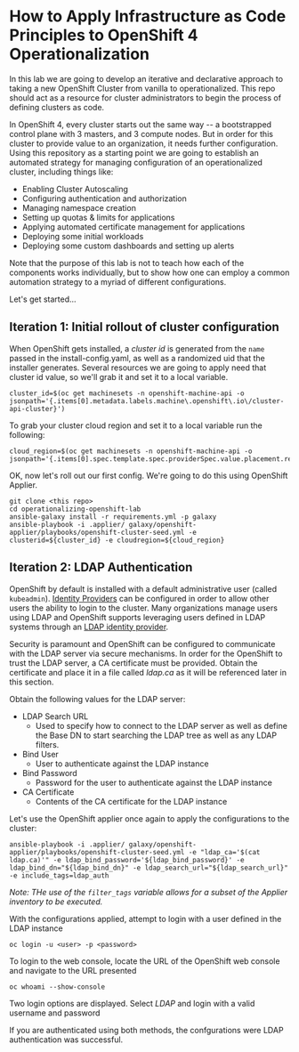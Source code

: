 # How to Apply Infrastructure as Code Principles to OpenShift 4 Operationalization

In this lab we are going to develop an iterative and declarative approach to taking a new OpenShift Cluster from vanilla to operationalized. This repo should act as a resource for cluster administrators to begin the process of defining clusters as code.

In OpenShift 4, every cluster starts out the same way -- a bootstrapped control plane with 3 masters, and 3 compute nodes. But in order for this cluster to provide value to an organization, it needs further configuration. Using this repository as a starting point we are going to establish an automated strategy for managing configuration of an operationalized cluster, including things like:

* Enabling Cluster Autoscaling
* Configuring authentication and authorization
* Managing namespace creation
* Setting up quotas & limits for applications
* Applying automated certificate management for applications
* Deploying some initial workloads
* Deploying some custom dashboards and setting up alerts

Note that the purpose of this lab is not to teach how each of the components works individually, but to show how one can employ a common automation strategy to a myriad of different configurations.

Let's get started...

## Iteration 1: Initial rollout of cluster configuration

When OpenShift gets installed, a _cluster id_ is generated from the `name` passed in the install-config.yaml, as well as a randomized uid that the installer generates. Several resources we are going to apply need that cluster id value, so we'll grab it and set it to a local variable.

    cluster_id=$(oc get machinesets -n openshift-machine-api -o jsonpath='{.items[0].metadata.labels.machine\.openshift\.io\/cluster-api-cluster}')



To grab your cluster cloud region and set it to a local variable run the following:

    cloud_region=$(oc get machinesets -n openshift-machine-api -o jsonpath='{.items[0].spec.template.spec.providerSpec.value.placement.region}')



OK, now let's roll out our first config. We're going to do this using OpenShift Applier.

    git clone <this repo>
    cd operationalizing-openshift-lab
    ansible-galaxy install -r requirements.yml -p galaxy
    ansible-playbook -i .applier/ galaxy/openshift-applier/playbooks/openshift-cluster-seed.yml -e clusterid=${cluster_id} -e cloudregion=${cloud_region}

## Iteration 2: LDAP Authentication

OpenShift by default is installed with a default administrative user (called `kubeadmin`). [Identity Providers](https://docs.openshift.com/container-platform/4.1/authentication/understanding-identity-provider.html) can be configured in order to allow other users the ability to login to the cluster. Many organizations manage users using LDAP and OpenShift supports leveraging users defined in LDAP systems through an [LDAP identity provider](https://docs.openshift.com/container-platform/4.1/authentication/identity_providers/configuring-ldap-identity-provider.html).

Security is paramount and OpenShift can be configured to communicate with the LDAP server via secure mechanisms. In order for the OpenShift to trust the LDAP server, a CA certificate must be provided. Obtain the certificate and place it in a file called _ldap.ca_ as it will be referenced later in this section.

Obtain the following values for the LDAP server:

* LDAP Search URL
    * Used to specify how to connect to the LDAP server as well as define the Base DN to start searching the LDAP tree as well as any LDAP filters.
* Bind User
    * User to authenticate against the LDAP instance
* Bind Password
    * Password for the user to authenticate against the LDAP instance
* CA Certificate
    * Contents of the CA certificate for the LDAP instance

Let's use the OpenShift applier once again to apply the configurations to the cluster:

    ansible-playbook -i .applier/ galaxy/openshift-applier/playbooks/openshift-cluster-seed.yml -e "ldap_ca='$(cat ldap.ca)'" -e ldap_bind_password='${ldap_bind_password}' -e ldap_bind_dn="${ldap_bind_dn}" -e ldap_search_url="${ldap_search_url}" -e include_tags=ldap_auth

_Note: THe use of the `filter_tags` variable allows for a subset of the Applier inventory to be executed._

With the configurations applied, attempt to login with a user defined in the LDAP instance

    oc login -u <user> -p <password>

To login to the web console, locate the URL of the OpenShift web console and navigate to the URL presented

    oc whoami --show-console

Two login options are displayed. Select _LDAP_ and login with a valid username and password

If you are authenticated using both methods, the confgurations were LDAP authentication was successful.